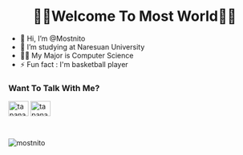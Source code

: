 <h1 align="center" >🧑‍💻Welcome To Most World🧑‍💻</h1>

- 👋 Hi, I’m @Mostnito
- 🏫 I’m studying at Naresuan University
- 🧑‍💻 My Major is Computer Science
- ⚡ Fun fact : I'm basketball player
<h3 align="left">Want To Talk With Me?</h3>
<p align="left">

<a href="https://fb.com/profile.php?id=100024022393347" target="blank"><img align="center" src="https://raw.githubusercontent.com/rahuldkjain/github-profile-readme-generator/master/src/images/icons/Social/facebook.svg" alt="tapanawat sunanta" height="30" width="40" /></a>
<a href="https://instagram.com/tapanawat_most" target="blank"><img align="center" src="https://raw.githubusercontent.com/rahuldkjain/github-profile-readme-generator/master/src/images/icons/Social/instagram.svg" alt="tapanawat_most" height="30" width="40" /></a>
</p>
<br>

<p><img align="center" src="https://github-readme-stats.vercel.app/api/top-langs?username=mostnito&show_icons=true&theme=dark&locale=en&layout=compact" alt="mostnito" /></p>


<!---
Mostnito/Mostnito is a ✨ special ✨ repository because its `README.md` (this file) appears on your GitHub profile.
You can click the Preview link to take a look at your changes.
--->
